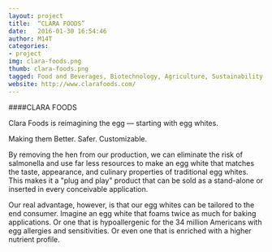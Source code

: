 ```yaml
---
layout: project
title:  “CLARA FOODS”
date:   2016-01-30 16:54:46
author: M14T
categories:
- project
img: clara-foods.png
thumb: clara-foods.png
tagged: Food and Beverages, Biotechnology, Agriculture, Sustainability
website: http://www.clarafoods.com/
---
```

####CLARA FOODS

Clara Foods is reimagining the egg –– starting with egg whites. 

Making them Better. Safer. Customizable. 

By removing the hen from our production, we can eliminate the risk of salmonella and use far less resources to make an egg white that matches the taste, appearance, and culinary properties of traditional egg whites. This makes it a "plug and play" product that can be sold as a stand-alone or inserted in every conceivable application.

Our real advantage, however, is that our egg whites can be tailored to the end consumer. Imagine an egg white that foams twice as much for baking applications. Or one that is hypoallergenic for the 34 million Americans with egg allergies and sensitivities. Or even one that is enriched with a higher nutrient profile.
